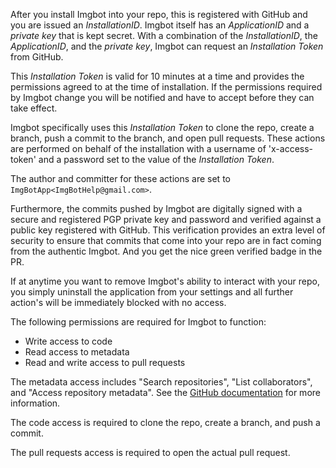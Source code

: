 After you install Imgbot into your repo, this is registered with GitHub and you are issued an *InstallationID*. Imgbot itself has an *ApplicationID* and a *private key* that is kept secret.
With a combination of the *InstallationID*, the *ApplicationID*, and the *private key*, Imgbot can request an *Installation Token* from GitHub.

This *Installation Token* is valid for 10 minutes at a time and provides the permissions agreed to at the time of installation. If the permissions required by Imgbot change you will be notified and have to accept before they can take effect.

Imgbot specifically uses this *Installation Token* to clone the repo, create a branch, push a commit to the branch, and open pull requests. These actions are performed on behalf of the installation with a username of 'x-access-token' and a password set to the value of the *Installation Token*.

The author and committer for these actions are set to `ImgBotApp<ImgBotHelp@gmail.com>`.

Furthermore, the commits pushed by Imgbot are digitally signed with a secure and registered PGP private key and password and verified against a public key registered with GitHub. This verification provides an extra level of security to ensure that commits that come into your repo are in fact coming from the authentic Imgbot. And you get the nice green verified badge in the PR.

If at anytime you want to remove Imgbot's ability to interact with your repo, you simply uninstall the application from your settings and all further action's will be immediately blocked with no access.

The following permissions are required for Imgbot to function:

- Write access to code
- Read access to metadata
- Read and write access to pull requests

The metadata access includes "Search repositories", "List collaborators", and "Access repository metadata". See the [GitHub documentation](https://developer.github.com/v3/apps/permissions/#metadata-permissions) for more information.

The code access is required to clone the repo, create a branch, and push a commit.

The pull requests access is required to open the actual pull request.
